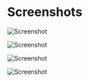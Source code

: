 # Screenshots

![Screenshot](https://github.com/fffranks/dotfiles/blob/master/imagens/Logo2.png)

![Screenshot](https://github.com/fffranks/dotfiles/blob/master/imagens/i3wm.png)

![Screenshot](https://github.com/fffranks/dotfiles/blob/master/imagens/Print.png)

![Screenshot](https://github.com/fffranks/dotfiles/blob/master/imagens/Rofi.png)
